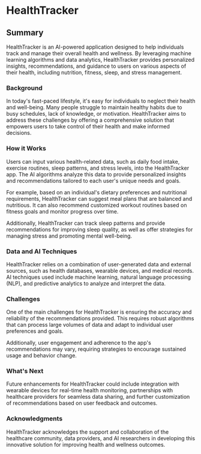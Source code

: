 # HealthTracker

## Summary
HealthTracker is an AI-powered application designed to help individuals track and manage their overall health and wellness. By leveraging machine learning algorithms and data analytics, HealthTracker provides personalized insights, recommendations, and guidance to users on various aspects of their health, including nutrition, fitness, sleep, and stress management.


### Background
In today's fast-paced lifestyle, it's easy for individuals to neglect their health and well-being. Many people struggle to maintain healthy habits due to busy schedules, lack of knowledge, or motivation. HealthTracker aims to address these challenges by offering a comprehensive solution that empowers users to take control of their health and make informed decisions.


### How it Works
Users can input various health-related data, such as daily food intake, exercise routines, sleep patterns, and stress levels, into the HealthTracker app. The AI algorithms analyze this data to provide personalized insights and recommendations tailored to each user's unique needs and goals.

For example, based on an individual's dietary preferences and nutritional requirements, HealthTracker can suggest meal plans that are balanced and nutritious. It can also recommend customized workout routines based on fitness goals and monitor progress over time.

Additionally, HealthTracker can track sleep patterns and provide recommendations for improving sleep quality, as well as offer strategies for managing stress and promoting mental well-being.

### Data and AI Techniques
HealthTracker relies on a combination of user-generated data and external sources, such as health databases, wearable devices, and medical records. AI techniques used include machine learning, natural language processing (NLP), and predictive analytics to analyze and interpret the data.


### Challenges
One of the main challenges for HealthTracker is ensuring the accuracy and reliability of the recommendations provided. This requires robust algorithms that can process large volumes of data and adapt to individual user preferences and goals.

Additionally, user engagement and adherence to the app's recommendations may vary, requiring strategies to encourage sustained usage and behavior change.

### What's Next
Future enhancements for HealthTracker could include integration with wearable devices for real-time health monitoring, partnerships with healthcare providers for seamless data sharing, and further customization of recommendations based on user feedback and outcomes.


### Acknowledgments
HealthTracker acknowledges the support and collaboration of the healthcare community, data providers, and AI researchers in developing this innovative solution for improving health and wellness outcomes.
